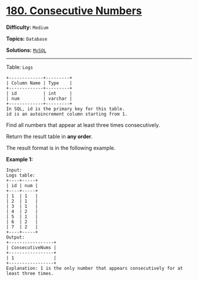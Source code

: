 # [180. Consecutive Numbers](https://leetcode.com/problems/consecutive-numbers/)

**Difficulty:** `Medium`

**Topics:** `Database`

**Solutions:** [`MySQL`](../../src/sql/challenges/ConsecutiveNumbers.sql)

---

Table: `Logs`

```
+-------------+---------+
| Column Name | Type    |
+-------------+---------+
| id          | int     |
| num         | varchar |
+-------------+---------+
In SQL, id is the primary key for this table.
id is an autoincrement column starting from 1.
```

Find all numbers that appear at least three times consecutively.

Return the result table in **any order**.

The result format is in the following example.

**Example 1:**

```
Input: 
Logs table:
+----+-----+
| id | num |
+----+-----+
| 1  | 1   |
| 2  | 1   |
| 3  | 1   |
| 4  | 2   |
| 5  | 1   |
| 6  | 2   |
| 7  | 2   |
+----+-----+
Output: 
+-----------------+
| ConsecutiveNums |
+-----------------+
| 1               |
+-----------------+
Explanation: 1 is the only number that appears consecutively for at least three times.
```